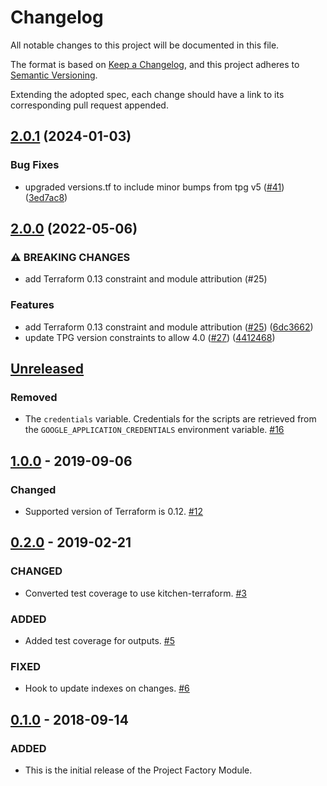 # Changelog
All notable changes to this project will be documented in this file.

The format is based on [Keep a Changelog](https://keepachangelog.com/en/1.0.0/),
and this project adheres to [Semantic Versioning](https://semver.org/spec/v2.0.0.html).

Extending the adopted spec, each change should have a link to its corresponding pull request appended.

## [2.0.1](https://github.com/terraform-google-modules/terraform-google-cloud-datastore/compare/v2.0.0...v2.0.1) (2024-01-03)


### Bug Fixes

* upgraded versions.tf to include minor bumps from tpg v5 ([#41](https://github.com/terraform-google-modules/terraform-google-cloud-datastore/issues/41)) ([3ed7ac8](https://github.com/terraform-google-modules/terraform-google-cloud-datastore/commit/3ed7ac89552dc9dc067b53a0e506405f3f0fdd53))

## [2.0.0](https://github.com/terraform-google-modules/terraform-google-cloud-datastore/compare/v1.0.0...v2.0.0) (2022-05-06)


### ⚠ BREAKING CHANGES

* add Terraform 0.13 constraint and module attribution (#25)

### Features

* add Terraform 0.13 constraint and module attribution ([#25](https://github.com/terraform-google-modules/terraform-google-cloud-datastore/issues/25)) ([6dc3662](https://github.com/terraform-google-modules/terraform-google-cloud-datastore/commit/6dc3662146995c1d60066138665c8bd1ae9d022b))
* update TPG version constraints to allow 4.0 ([#27](https://github.com/terraform-google-modules/terraform-google-cloud-datastore/issues/27)) ([4412468](https://github.com/terraform-google-modules/terraform-google-cloud-datastore/commit/441246861e1e67e6f4d2206b53c178a369a272d3))

## [Unreleased]

### Removed

- The `credentials` variable. Credentials for the scripts are retrieved from the `GOOGLE_APPLICATION_CREDENTIALS` environment
  variable. [#16]

## [1.0.0] - 2019-09-06

### Changed

- Supported version of Terraform is 0.12. [#12]

## [0.2.0] - 2019-02-21
### CHANGED
- Converted test coverage to use kitchen-terraform. [#3](https://github.com/terraform-google-modules/terraform-google-cloud-datastore/pull/3)

### ADDED
- Added test coverage for outputs. [#5](https://github.com/terraform-google-modules/terraform-google-cloud-datastore/pull/5)

### FIXED
- Hook to update indexes on changes. [#6](https://github.com/terraform-google-modules/terraform-google-cloud-datastore/pull/6)

## [0.1.0] - 2018-09-14
### ADDED
- This is the initial release of the Project Factory Module.

[Unreleased]: https://github.com/terraform-google-modules/terraform-google-cloud-datastore/compare/v1.0.0...HEAD
[1.0.0]: https://github.com/terraform-google-modules/terraform-google-cloud-datastore/compare/v0.2.0...v1.0.0
[0.2.0]: https://github.com/terraform-google-modules/terraform-google-cloud-datastore/compare/v0.1.0...v0.2.0
[0.1.0]: https://github.com/terraform-google-modules/terraform-google-cloud-datastore/compare/eba169975e2038f3e721b8a6c5f67c2330998b37...v0.1.0
[#16]: https://github.com/terraform-google-modules/terraform-google-cloud-datastore/pull/16
[#12]: https://github.com/terraform-google-modules/terraform-google-cloud-datastore/pull/12
